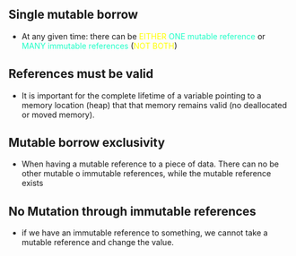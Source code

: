 ## Single mutable borrow
- At any given time: there can be <span style="color:#ffff00">EITHER</span> <span style="color:#1fffc7">ONE mutable reference</span> or <span style="color:#1fffc7">MANY immutable references</span> (<span style="color:#ffff00">NOT BOTH</span>)

## References must be valid
- It is important for the complete lifetime of a variable pointing to a memory location (heap) that that memory remains valid (no deallocated or moved memory).

## Mutable borrow exclusivity
- When having a mutable reference to a piece of data. There can no be other mutable o immutable references, while the mutable reference exists

## No Mutation through immutable references
- if we have an immutable reference to something, we cannot take a mutable reference and change the value.

